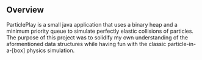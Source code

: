 ## Overview
ParticlePlay is a small java application that uses a binary heap and a minimum priority queue to simulate perfectly elastic collisions of particles. The purpose of this project was to solidify my own understanding of the aformentioned data structures while having fun with the classic particle-in-a-[box] physics simulation.
